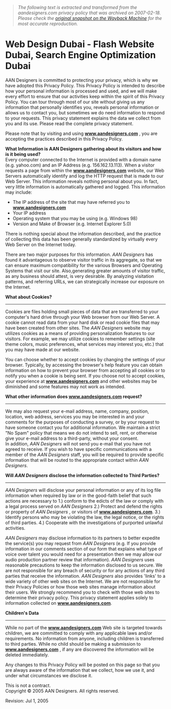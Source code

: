 > *The following text is extracted and transformed from the aandesigners.com privacy policy that was archived on 2007-02-18. Please check the [original snapshot on the Wayback Machine](https://web.archive.org/web/20070218113859id_/http%3A//www.aandesigners.com/privacypolicy.html) for the most accurate reproduction.*

# Web Design Dubai - Flash Website Dubai, Search Engine Optimization Dubai

AAN Designers is committed to protecting your privacy, which is why we have adopted this Privacy Policy. This Privacy Policy is intended to describe how your personal information is processed and used, and we will make every effort to ensure that our activities keep within the spirit of this Privacy Policy. You can tour through most of our site without giving us any information that personally identifies you, reveals personal information or allows us to contact you, but sometimes we do need information to respond to your requests. This privacy statement explains the data we collect from you and its use. Please read the complete privacy statement.

Please note that by visiting and using **www.aandesigners.com** , you are accepting the practices described in this Privacy Policy.

**What Information is AAN Designers gathering about its visitors and how is it being used?**   
Every computer connected to the Internet is provided with a domain name (e.g. yahoo.com) and an IP Address (e.g. 156.162.13.113). When a visitor requests a page from within the **www.aandesigners.com** website, our Web Servers automatically identify and log the HTTP request that is made to our Web Server. This information reveals nothing personal about you. In fact, very little information is automatically gathered and logged. This information may include:

  * The IP address of the site that may have referred you to **www.aandesigners.com**
  * Your IP address
  * Operating system that you may be using (e.g. Windows 98)
  * Version and Make of Browser (e.g. Internet Explorer 5.0)



There is nothing special about the information described, and the practice of collecting this data has been generally standardized by virtually every Web Server on the Internet today.

There are two major purposes for this information. _AAN Designers_ has found it advantageous to observe visitor traffic in its aggregate, so that we can ensure maximum compatibility for the various Browsers and Operating Systems that visit our site. Also,generating greater amounts of visitor traffic, as any business should attest, is very desirable. By analyzing visitation patterns, and referring URLs, we can strategically increase our exposure on the Internet.

**What about Cookies?**

* * *

Cookies are files holding small pieces of data that are transferred to your computer's hard drive through your Web browser from our Web Server. A cookie cannot read data from your hard disk or read cookie files that may have been created from other sites. The _AAN Designers_ website may utilizes cookies as a means of providing personalization features to our visitors. For example, we may utilize cookies to remember settings (site theme colors, music preferences, what services may interest you, etc.) that you may have made at our website.

You can choose whether to accept cookies by changing the settings of your browser. Typically, by accessing the browser's help feature you can obtain information on how to prevent your browser from accepting all cookies or to notify you when a cookie is being sent. If you choose not to accept cookies, your experience at **www.aandesigners.com** and other websites may be diminished and some features may not work as intended.

 **What other information does **www.aandesigners.com** request?**

* * *

We may also request your e-mail address, name, company, position, location, web address, services you may be interested in and your comments for the purposes of conducting a survey, or by your request to have someone contact you for additional information. We maintain a strict "No Spam" policy that means we do not intend to sell, rent, or otherwise give your e-mail address to a third-party, without your consent.  
In addition, _AAN Designers_ will not send you e-mail that you have not agreed to receive. If you wish to have specific communications with a member of the _AAN Designers_ staff, you will be required to provide specific information that will be routed to the appropriate contact within _AAN Designers_.

 **Will _AAN Designers_ disclose the information collected to Third Parties?**

* * *

_AAN Designers_ will disclose your personal information or any of its log file information when required by law or in the good-faith belief that such actions are necessary to 1.) conform to the edicts of the law or comply with a legal process served on _AAN Designers_ 2.) Protect and defend the rights or property of _AAN Designers_ , or visitors of **www.aandesigners.com**. 3.) Identify persons who may be violating the law, the legal notice, or the rights of third parties. 4.) Cooperate with the investigations of purported unlawful activities.

_AAN Designers_ may disclose information to its partners to better expedite the service(s) you may request from _AAN Designers_ (e.g. If you provide information in our comments section of our form that explains what type of voice over talent you would need for a presentation then we may allow our audio production partner review that information). _AAN Designers_ uses reasonable precautions to keep the information disclosed to us secure. We are not responsible for any breach of security or for any actions of any third parties that receive the information. _AAN Designers_ also provides 'links' to a wide variety of other web sites on the Internet. We are not responsible for their Privacy Policies or how those web sites manage information about their users. We strongly recommend you to check with those web sites to determine their privacy policy. This privacy statement applies solely to information collected on **www.aandesigners.com**.

**Children's Data**

* * *

While no part of the **www.aandesigners.com** Web site is targeted towards children, we are committed to comply with any applicable laws and/or requirements. No information from anyone, including children is transferred to third parties. While no child should be making a submission to **www.aandesigners.com** , if any are discovered the information will be deleted immediately.

Any changes to this Privacy Policy will be posted on this page so that you are always aware of the information that we collect, how we use it, and under what circumstances we disclose it.

This is not a contract.   
Copyright © 2005 AAN Designers. All rights reserved.

Revision: Jul 1, 2005
